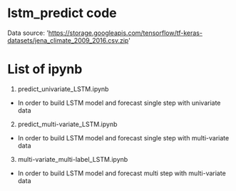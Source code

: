 # lstm_predict code
Data source: 'https://storage.googleapis.com/tensorflow/tf-keras-datasets/jena_climate_2009_2016.csv.zip'

# List of ipynb
1. predict_univariate_LSTM.ipynb
  - In order to build LSTM model and forecast single step with univariate data

2. predict_multi-variate_LSTM.ipynb
  - In order to build LSTM model and forecast single step with multi-variate data

3. multi-variate_multi-label_LSTM.ipynb
  - In order to build LSTM model and forecast multi step with multi-variate data
